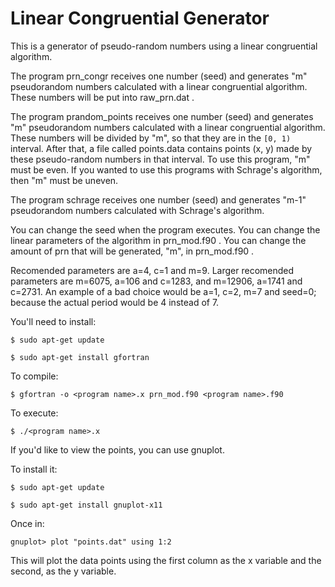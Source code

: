 # Linear Congruential Generator


This is a generator of pseudo-random numbers using a linear congruential algorithm.


The program prn_congr receives one number (seed) and generates "m" pseudorandom numbers calculated with a linear congruential algorithm. These numbers will be put into raw_prn.dat .


The program prandom_points receives one number (seed) and generates "m" pseudorandom numbers calculated with a linear congruential algorithm. These numbers will be divided by "m", so that they are in the `[0, 1)` interval. After that, a file called points.data contains points (x, y) made by these pseudo-random numbers in that interval. To use this program, "m" must be even. If you wanted to use this programs with Schrage's algorithm, then "m" must be uneven.

The program schrage receives one number (seed) and generates "m-1" pseudorandom numbers calculated with Schrage's algorithm.

You can change the seed when the program executes.
You can change the linear parameters of the algorithm in prn_mod.f90 .
You can change the amount of prn that will be generated, "m", in prn_mod.f90 .


Recomended parameters are a=4, c=1 and m=9.
Larger recomended parameters are m=6075, a=106 and c=1283, and m=12906, a=1741 and c=2731.
An example of a bad choice would be a=1, c=2, m=7 and seed=0; because the actual period would be 4 instead of 7.


You'll need to install:


```$ sudo apt-get update```


```$ sudo apt-get install gfortran```


To compile:


```$ gfortran -o <program name>.x prn_mod.f90 <program name>.f90```


To execute:


```$ ./<program name>.x```


If you'd like to view the points, you can use gnuplot.


To install it:


```$ sudo apt-get update```


```$ sudo apt-get install gnuplot-x11```


Once in:


```gnuplot> plot "points.dat" using 1:2```


This will plot the data points using the first column as the x variable and the second, as the y variable.
